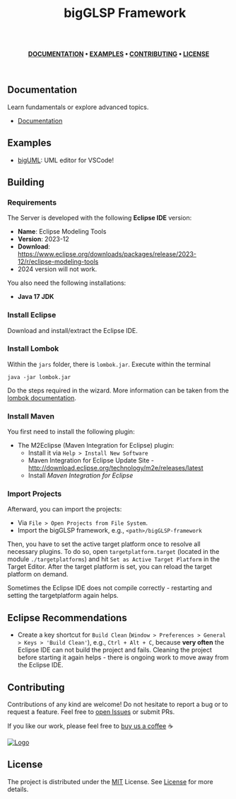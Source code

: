 <!-- TITLE -->
<h1 align="center">&emsp;bigGLSP Framework</h1>

</br>
</br>

<div align="center">

**[DOCUMENTATION](#documentation) •
[EXAMPLES](#examples) •
[CONTRIBUTING](#contributing) •
[LICENSE](#license)**

</div>

</br>

## Documentation

Learn fundamentals or explore advanced topics.

- [Documentation](./docs/README.md)

## Examples

- [bigUML](https://github.com/borkdominik/bigUML): UML editor for VSCode!

## Building

### Requirements

The Server is developed with the following **Eclipse IDE** version:

- **Name**: Eclipse Modeling Tools
- **Version**: 2023-12
- **Download**: <https://www.eclipse.org/downloads/packages/release/2023-12/r/eclipse-modeling-tools>
- 2024 version will not work.

You also need the following installations:

- **Java 17 JDK**

### Install Eclipse

Download and install/extract the Eclipse IDE.

### Install Lombok

Within the `jars` folder, there is `lombok.jar`. Execute within the terminal

`java -jar lombok.jar`

Do the steps required in the wizard. More information can be taken from the [lombok documentation](https://projectlombok.org/setup/eclipse).

### Install Maven

You first need to install the following plugin:

- The M2Eclipse (Maven Integration for Eclipse) plugin:
  - Install it via `Help > Install New Software`
  - Maven Integration for Eclipse Update Site - <http://download.eclipse.org/technology/m2e/releases/latest>
  - Install _Maven Integration for Eclipse_

### Import Projects

Afterward, you can import the projects:

- Via `File > Open Projects from File System`.
- Import the bigGLSP framework, e.g., `<path>/bigGLSP-framework`

Then, you have to set the active target platform once to resolve all necessary plugins. To do so, open `targetplatform.target` (located in the module `./targetplatforms`) and hit `Set as Active Target Platform` in the Target Editor. After the target platform is set, you can reload the target platform on demand.

Sometimes the Eclipse IDE does not compile correctly - restarting and setting the targetplatform again helps.

## Eclipse Recommendations

- Create a key shortcut for `Build Clean` (`Window > Preferences > General > Keys > 'Build Clean'`), e.g., `Ctrl + Alt + C`, because **very often** the Eclipse IDE can not build the project and fails. Cleaning the project before starting it again helps - there is ongoing work to move away from the Eclipse IDE.

## Contributing

Contributions of any kind are welcome! Do not hesitate to report a bug or to request a feature. Feel free to [open Issues](./issues) or submit PRs.

If you like our work, please feel free to [buy us a coffee](https://www.buymeacoffee.com/bigERtool) ☕️

<a href="https://www.buymeacoffee.com/bigERtool" target="_blank">
  <img src="https://www.buymeacoffee.com/assets/img/custom_images/yellow_img.png" alt="Logo" >
</a>

## License

The project is distributed under the [MIT](https://github.com/borkdominik/bigUML/blob/main/LICENSE) License. See [License](https://github.com/borkdominik/bigUML/blob/main/LICENSE) for more details.
